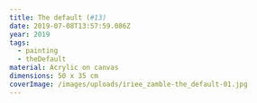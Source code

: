 ```yaml
---
title: The default (#13)
date: 2019-07-08T13:57:59.086Z
year: 2019
tags:
  - painting
  - theDefault
material: Acrylic on canvas
dimensions: 50 x 35 cm
coverImage: /images/uploads/iriee_zamble-the_default-01.jpg
---
```

